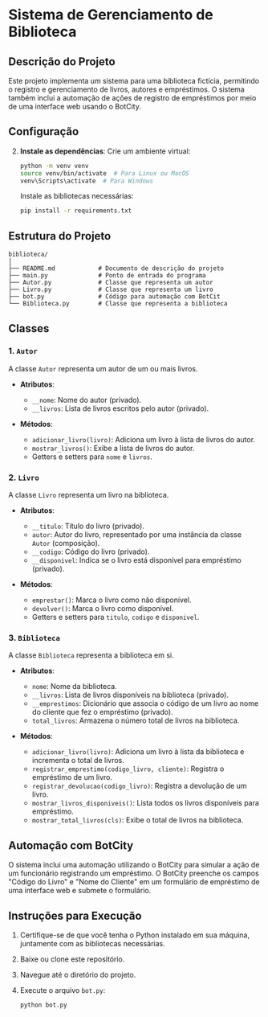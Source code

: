# Sistema de Gerenciamento de Biblioteca

## Descrição do Projeto

Este projeto implementa um sistema para uma biblioteca fictícia, permitindo o registro e gerenciamento de livros, autores e empréstimos. O sistema também inclui a automação de ações de registro de empréstimos por meio de uma interface web usando o BotCity.

## Configuração

2. **Instale as dependências**:
   Crie um ambiente virtual:
   ```bash
   python -m venv venv
   source venv/bin/activate  # Para Linux ou MacOS
   venv\Scripts\activate  # Para Windows
   ```

   Instale as bibliotecas necessárias:
   ```bash
   pip install -r requirements.txt
   ```

## Estrutura do Projeto

```
biblioteca/
│
├── README.md            # Documento de descrição do projeto
├── main.py              # Ponto de entrada do programa
├── Autor.py             # Classe que representa um autor
├── Livro.py             # Classe que representa um livro
├── bot.py               # Código para automação com BotCit
└── Biblioteca.py        # Classe que representa a biblioteca
```

## Classes

### 1. `Autor`

A classe `Autor` representa um autor de um ou mais livros.

- **Atributos**:
  - `__nome`: Nome do autor (privado).
  - `__livros`: Lista de livros escritos pelo autor (privado).

- **Métodos**:
  - `adicionar_livro(livro)`: Adiciona um livro à lista de livros do autor.
  - `mostrar_livros()`: Exibe a lista de livros do autor.
  - Getters e setters para `nome` e `livros`.

### 2. `Livro`

A classe `Livro` representa um livro na biblioteca.

- **Atributos**:
  - `__titulo`: Título do livro (privado).
  - `autor`: Autor do livro, representado por uma instância da classe `Autor` (composição).
  - `__codigo`: Código do livro (privado).
  - `__disponivel`: Indica se o livro está disponível para empréstimo (privado).

- **Métodos**:
  - `emprestar()`: Marca o livro como não disponível.
  - `devolver()`: Marca o livro como disponível.
  - Getters e setters para `titulo`, `codigo` e `disponivel`.

### 3. `Biblioteca`

A classe `Biblioteca` representa a biblioteca em si.

- **Atributos**:
  - `nome`: Nome da biblioteca.
  - `__livros`: Lista de livros disponíveis na biblioteca (privado).
  - `__emprestimos`: Dicionário que associa o código de um livro ao nome do cliente que fez o empréstimo (privado).
  - `total_livros`: Armazena o número total de livros na biblioteca.

- **Métodos**:
  - `adicionar_livro(livro)`: Adiciona um livro à lista da biblioteca e incrementa o total de livros.
  - `registrar_emprestimo(codigo_livro, cliente)`: Registra o empréstimo de um livro.
  - `registrar_devolucao(codigo_livro)`: Registra a devolução de um livro.
  - `mostrar_livros_disponiveis()`: Lista todos os livros disponíveis para empréstimo.
  - `mostrar_total_livros(cls)`: Exibe o total de livros na biblioteca.

## Automação com BotCity

O sistema inclui uma automação utilizando o BotCity para simular a ação de um funcionário registrando um empréstimo. O BotCity preenche os campos "Código do Livro" e "Nome do Cliente" em um formulário de empréstimo de uma interface web e submete o formulário.

## Instruções para Execução

1. Certifique-se de que você tenha o Python instalado em sua máquina, juntamente com as bibliotecas necessárias.
2. Baixe ou clone este repositório.
3. Navegue até o diretório do projeto.
4. Execute o arquivo `bot.py`:

   ```bash
   python bot.py
   ```
